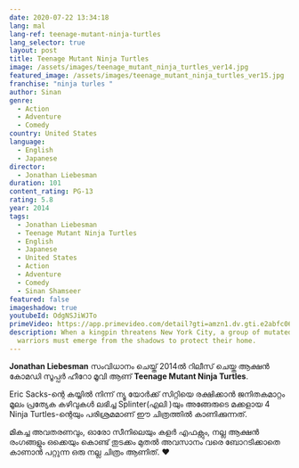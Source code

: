 ```yaml
---
date: 2020-07-22 13:34:18
lang: mal
lang-ref: teenage-mutant-ninja-turtles
lang_selector: true
layout: post
title: Teenage Mutant Ninja Turtles
image: /assets/images/teenage_mutant_ninja_turtles_ver14.jpg
featured_image: /assets/images/teenage_mutant_ninja_turtles_ver15.jpg
franchise: "ninja turles "
author: Sinan
genre:
  - Action
  - Adventure
  - Comedy
country: United States
language:
  - English
  - Japanese
director:
  - Jonathan Liebesman
duration: 101
content_rating: PG-13
rating: 5.8
year: 2014
tags:
  - Jonathan Liebesman
  - Teenage Mutant Ninja Turtles
  - English
  - Japanese
  - United States
  - Action
  - Adventure
  - Comedy
  - Sinan Shamseer
featured: false
imageshadow: true
youtubeId: OdgNSJiWJTo
primeVideo: https://app.primevideo.com/detail?gti=amzn1.dv.gti.e2abfc06-ab99-61d9-f384-b9d9e4b57616&ref_=atv_dp_share_mv&r=web
description: When a kingpin threatens New York City, a group of mutated turtle
  warriors must emerge from the shadows to protect their home.
---
```

**Jonathan Liebesman** സംവിധാനം ചെയ്ത് 2014ൽ റിലീസ് ചെയ്ത ആക്ഷൻ കോമഡി സൂപ്പർ ഹീറോ മൂവി ആണ് **Teenage Mutant Ninja Turtles**.

Eric Sacks-ന്റെ കയ്യിൽ നിന്ന് ന്യൂ യോർക്ക് സിറ്റിയെ രക്ഷിക്കാൻ ജനിതകമാറ്റം മൂലം പ്രത്യേക കഴിവുകൾ ലഭിച്ച Splinter(എലി )യും അങ്ങേരുടെ മക്കളായ 4 Ninja Turtles-ന്റെയും പരിശ്രമമാണ് ഈ ചിത്രത്തിൽ കാണിക്കുന്നത്.

മികച്ച അവതരണവും, ഓരോ സീനിലെയും കളർ എഫക്റ്റും, നല്ല ആക്ഷൻ രംഗങ്ങളും ഒക്കെയും കൊണ്ട് തുടക്കം മുതൽ അവസാനം വരെ ബോറടിക്കാതെ കാണാൻ പറ്റുന്ന ഒരു നല്ല ചിത്രം ആണിത്. ❤